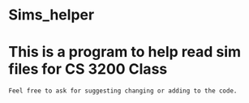 # Sims_helper
# This is a program to help read sim files for CS 3200 Class



`Feel free to ask for suggesting changing or adding to the code.`
